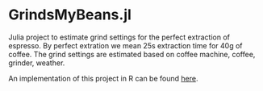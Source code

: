 # GrindsMyBeans.jl

Julia project to estimate grind settings for the perfect extraction of espresso. By perfect extration we mean 25s extraction time for 40g of coffee. The grind settings are estimated based on coffee machine, coffee, grinder, weather.

An implementation of this project in R can be found [here](https://github.com/StefanThoma/GrindsMyBeans).
